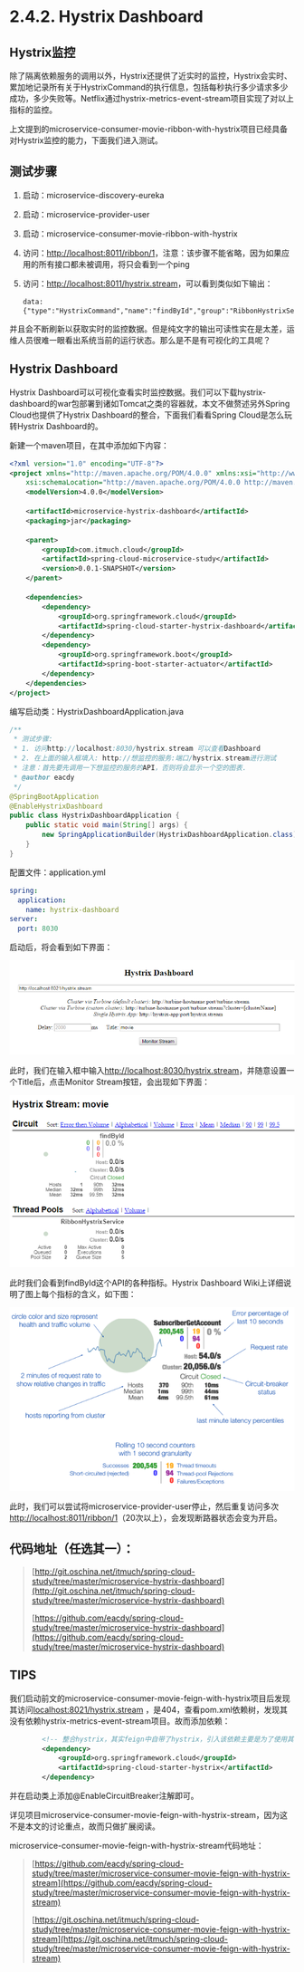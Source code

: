 # 2.4.2. Hystrix Dashboard



## Hystrix监控

除了隔离依赖服务的调用以外，Hystrix还提供了近实时的监控，Hystrix会实时、累加地记录所有关于HystrixCommand的执行信息，包括每秒执行多少请求多少成功，多少失败等。Netflix通过hystrix-metrics-event-stream项目实现了对以上指标的监控。

上文提到的microservice-consumer-movie-ribbon-with-hystrix项目已经具备对Hystrix监控的能力，下面我们进入测试。



## 测试步骤

1. 启动：microservice-discovery-eureka

2. 启动：microservice-provider-user

3. 启动：microservice-consumer-movie-ribbon-with-hystrix

4. 访问：[http://localhost:8011/ribbon/1](http://localhost:8011/ribbon/1)，注意：该步骤不能省略，因为如果应用的所有接口都未被调用，将只会看到一个ping

5. 访问：[http://localhost:8011/hystrix.stream](http://localhost:8011/hystrix.stream)，可以看到类似如下输出：

   ```
   data: {"type":"HystrixCommand","name":"findById","group":"RibbonHystrixService","currentTime":1472658867784,"isCircuitBreakerOpen":false,"errorPercentage":0,"errorCount":0,"requestCount":0,"rollingCountBadRequests":0....}
   ```

并且会不断刷新以获取实时的监控数据。但是纯文字的输出可读性实在是太差，运维人员很难一眼看出系统当前的运行状态。那么是不是有可视化的工具呢？



## Hystrix Dashboard

Hystrix Dashboard可以可视化查看实时监控数据。我们可以下载hystrix-dashboard的war包部署到诸如Tomcat之类的容器就，本文不做赘述另外Spring Cloud也提供了Hystrix Dashboard的整合，下面我们看看Spring Cloud是怎么玩转Hystrix Dashboard的。

新建一个maven项目，在其中添加如下内容：

```xml
<?xml version="1.0" encoding="UTF-8"?>
<project xmlns="http://maven.apache.org/POM/4.0.0" xmlns:xsi="http://www.w3.org/2001/XMLSchema-instance"
	xsi:schemaLocation="http://maven.apache.org/POM/4.0.0 http://maven.apache.org/xsd/maven-4.0.0.xsd">
	<modelVersion>4.0.0</modelVersion>

	<artifactId>microservice-hystrix-dashboard</artifactId>
	<packaging>jar</packaging>

	<parent>
		<groupId>com.itmuch.cloud</groupId>
		<artifactId>spring-cloud-microservice-study</artifactId>
		<version>0.0.1-SNAPSHOT</version>
	</parent>

	<dependencies>
		<dependency>
			<groupId>org.springframework.cloud</groupId>
			<artifactId>spring-cloud-starter-hystrix-dashboard</artifactId>
		</dependency>
		<dependency>
			<groupId>org.springframework.boot</groupId>
			<artifactId>spring-boot-starter-actuator</artifactId>
		</dependency>
	</dependencies>
</project>
```

编写启动类：HystrixDashboardApplication.java

```java
/**
 * 测试步骤:
 * 1. 访问http://localhost:8030/hystrix.stream 可以查看Dashboard
 * 2. 在上面的输入框填入: http://想监控的服务:端口/hystrix.stream进行测试
 * 注意：首先要先调用一下想监控的服务的API，否则将会显示一个空的图表.
 * @author eacdy
 */
@SpringBootApplication
@EnableHystrixDashboard
public class HystrixDashboardApplication {
	public static void main(String[] args) {
		new SpringApplicationBuilder(HystrixDashboardApplication.class).web(true).run(args);
	}
}
```

配置文件：application.yml

```yaml
spring:
  application:
    name: hystrix-dashboard
server:
  port: 8030
```

启动后，将会看到如下界面：

![Hystrix Dashboard](images/hystrix-dashboard-1.png)

此时，我们在输入框中输入[http://localhost:8030/hystrix.stream](http://localhost:8030/hystrix.stream)，并随意设置一个Title后，点击Monitor Stream按钮，会出现如下界面：

![Hystrix Dashboard 监控](images/hystrix-dashboard-2.png)

此时我们会看到findById这个API的各种指标。Hystrix Dashboard Wiki上详细说明了图上每个指标的含义，如下图：

![Hystrix Dashboard pic description](images/hystrix-dashboard-3.png)

此时，我们可以尝试将microservice-provider-user停止，然后重复访问多次[http://localhost:8011/ribbon/1](http://localhost:8011/ribbon/1)（20次以上），会发现断路器状态会变为开启。



## 代码地址（任选其一）：

>[http://git.oschina.net/itmuch/spring-cloud-study/tree/master/microservice-hystrix-dashboard](http://git.oschina.net/itmuch/spring-cloud-study/tree/master/microservice-hystrix-dashboard)
>
>[https://github.com/eacdy/spring-cloud-study/tree/master/microservice-hystrix-dashboard](https://github.com/eacdy/spring-cloud-study/tree/master/microservice-hystrix-dashboard)



## TIPS

我们启动前文的microservice-consumer-movie-feign-with-hystrix项目后发现其访问[localhost:8021/hystrix.stream](localhost:8021/hystrix.stream) ，是404，查看pom.xml依赖树，发现其没有依赖hystrix-metrics-event-stream项目。故而添加依赖：

```xml
		<!-- 整合hystrix，其实feign中自带了hystrix，引入该依赖主要是为了使用其中的hystrix-metrics-event-stream，用于dashboard -->
		<dependency>
			<groupId>org.springframework.cloud</groupId>
			<artifactId>spring-cloud-starter-hystrix</artifactId>
		</dependency>
```

并在启动类上添加@EnableCircuitBreaker注解即可。

详见项目microservice-consumer-movie-feign-with-hystrix-stream，因为这不是本文的讨论重点，故而只做扩展阅读。

microservice-consumer-movie-feign-with-hystrix-stream代码地址：

>[https://github.com/eacdy/spring-cloud-study/tree/master/microservice-consumer-movie-feign-with-hystrix-stream](https://github.com/eacdy/spring-cloud-study/tree/master/microservice-consumer-movie-feign-with-hystrix-stream)
>
>[https://git.oschina.net/itmuch/spring-cloud-study/tree/master/microservice-consumer-movie-feign-with-hystrix-stream](https://git.oschina.net/itmuch/spring-cloud-study/tree/master/microservice-consumer-movie-feign-with-hystrix-stream)

